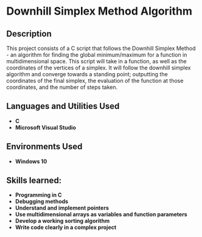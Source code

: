 <h1>Downhill Simplex Method Algorithm</h1>

<h2>Description</h2>
This project consists of a C script that follows the Downhill Simplex Method - an algorithm for finding the global minimum/maximum for a function in multidimensional space. This script will take in a function, as well as the coordinates of the vertices of a simplex. It will follow the downhill simplex algorithm and converge towards a standing point; outputting the coordinates of the final simplex, the evaluation of the function at those coordinates, and the number of steps taken. 

<h2>Languages and Utilities Used</h2>

- <b>C</b> 
- <b>Microsoft Visual Studio</b>

<h2>Environments Used </h2>

- <b>Windows 10</b>

<h2>Skills learned:</h2>

- <b>Programming in C</b> 
- <b>Debugging methods</b>
- <b>Understand and implement pointers</b>
- <b>Use multidimensional arrays as variables and function parameters</b>
- <b>Develop a working sorting algorithm</b>
- <b>Write code clearly in a complex project</b>

<!--
 ```diff
- text in red
+ text in green
! text in orange
# text in gray
@@ text in purple (and bold)@@
```
--!>
